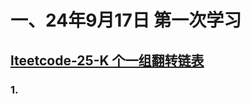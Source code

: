 # 一、24年9月17日 第一次学习
## [lteetcode-25-K 个一组翻转链表](https://leetcode.cn/problems/reverse-nodes-in-k-group/description/)

### 1.




